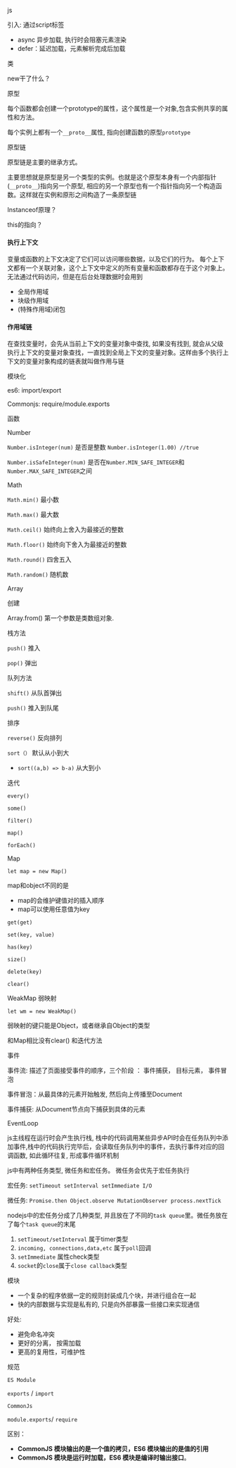 js

引入: 通过script标签

+  async 异步加载, 执行时会阻塞元素渲染
+  defer：延迟加载，元素解析完成后加载

类

new干了什么？

原型

每个函数都会创建一个prototype的属性，这个属性是一个对象,包含实例共享的属性和方法。

每个实例上都有一个`__proto__`属性, 指向创建函数的原型`prototype`

原型链

原型链是主要的继承方式。

主要思想就是原型是另一个类型的实例。也就是这个原型本身有一个内部指针(`__proto__`)指向另一个原型, 相应的另一个原型也有一个指针指向另一个构造函数。这样就在实例和原形之间构造了一条原型链

Instanceof原理？

this的指向？

#### 执行上下文

变量或函数的上下文决定了它们可以访问哪些数据，以及它们的行为。 每个上下文都有一个关联对象，这个上下文中定义的所有变量和函数都存在于这个对象上。无法通过代码访问，但是在后台处理数据时会用到

+ 全局作用域
+ 块级作用域
+ (特殊作用域)闭包

#### 作用域链

在查找变量时，会先从当前上下文的变量对象中查找, 如果没有找到, 就会从父级执行上下文的变量对象查找，一直找到全局上下文的变量对象。这样由多个执行上下文的变量对象构成的链表就叫做作用与链





模块化

es6: import/export

Commonjs: require/module.exports



函数



Number

`Number.isInteger(num)`  是否是整数 `Number.isInteger(1.00) //true`

`Number.isSafeInteger(num)` 是否在`Number.MIN_SAFE_INTEGER`和`Number.MAX_SAFE_INTEGER`之间

Math

`Math.min()` 最小数

`Math.max()` 最大数

`Math.ceil()` 始终向上舍入为最接近的整数

`Math.floor()` 始终向下舍入为最接近的整数

`Math.round()` 四舍五入

`Math.random()` 随机数



Array

创建

Array.from() 第一个参数是类数组对象.

栈方法

`push()` 推入

`pop()`  弹出

队列方法

`shift()` 从队首弹出

`push()`  推入到队尾

排序

`reverse()` 反向排列

`sort（）` 默认从小到大

+ `sort((a,b) => b-a)` 从大到小

迭代

`every()`

`some()`

`filter()`

`map()`

`forEach()`



Map

`let map = new Map()`

map和object不同的是

+ map的会维护键值对的插入顺序
+ map可以使用任意值为key

`get(get)`

`set(key, value)`

`has(key)`

`size()`

`delete(key)`

`clear()`



WeakMap 弱映射

`let wm = new WeakMap()`

弱映射的键只能是Object，或者继承自Object的类型

和Map相比没有clear() 和迭代方法



事件

事件流: 描述了页面接受事件的顺序，三个阶段 ： 事件捕获， 目标元素， 事件冒泡

事件冒泡：从最具体的元素开始触发, 然后向上传播至Document

事件捕获:  从Document节点向下捕获到具体的元素



EventLoop

js主线程在运行时会产生执行栈, 栈中的代码调用某些异步API时会在任务队列中添加事件,栈中的代码执行完毕后，会读取任务队列中的事件，去执行事件对应的回调函数, 如此循环往复, 形成事件循环机制

js中有两种任务类型, 微任务和宏任务。 微任务会优先于宏任务执行

宏任务: `setTimeout setInterval setImmediate I/O`

微任务: `Promise.then Object.observe MutationObserver process.nextTick`

nodejs中的宏任务分成了几种类型, 并且放在了不同的`task queue`里。微任务放在了每个`task queue`的末尾

1. `setTimeout/setInterval` 属于timer类型
2. `incoming, connections,data,etc` 属于`poll`回调
3. `setImmediate` 属性check类型
4. `socket`的`close`属于`close callback`类型



模块

+ 一个复杂的程序依据一定的规则封装成几个块，并进行组合在一起
+ 快的内部数据与实现是私有的, 只是向外部暴露一些接口来实现通信

好处:

+ 避免命名冲突
+ 更好的分离， 按需加载
+ 更高的复用性，可维护性

规范

`ES Module`

`exports` / `import`

`CommonJs`

`module.exports`/ `require`

区别：

+ **CommonJS 模块输出的是一个值的拷贝，ES6 模块输出的是值的引用**
+ **CommonJS 模块是运行时加载，ES6 模块是编译时输出接口**。

